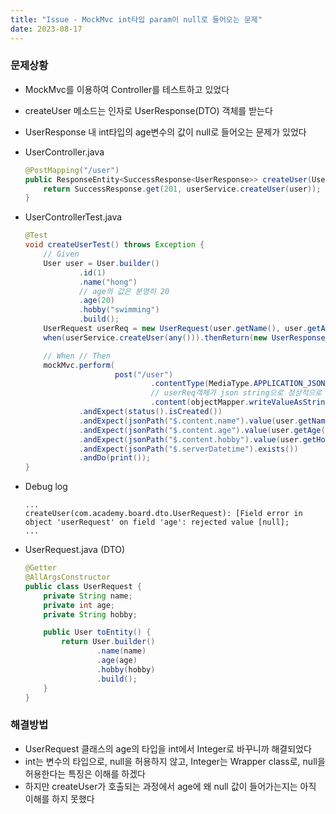 ```yaml
---
title: "Issue - MockMvc int타입 param이 null로 들어오는 문제"
date: 2023-08-17
---
```


### 문제상황
- MockMvc를 이용하여 Controller를 테스트하고 있었다
- createUser 메소드는 인자로 UserResponse(DTO) 객체를 받는다
- UserResponse 내 int타입의 age변수의 값이 null로 들어오는 문제가 있었다

- UserController.java
    ```java
    @PostMapping("/user")
    public ResponseEntity<SuccessResponse<UserResponse>> createUser(UserRequest user) {
        return SuccessResponse.get(201, userService.createUser(user));
    }
    ```

- UserControllerTest.java
    ```java
    @Test
    void createUserTest() throws Exception {
        // Given
        User user = User.builder()
                .id(1)
                .name("hong")
                // age의 값은 분명히 20
                .age(20)
                .hobby("swimming")
                .build();
        UserRequest userReq = new UserRequest(user.getName(), user.getAge(), user.getHobby());
        when(userService.createUser(any())).thenReturn(new UserResponse(user));

        // When // Then
        mockMvc.perform(
                        post("/user")
                                .contentType(MediaType.APPLICATION_JSON)
                                // userReq객체가 json string으로 정상적으로 변환된 것을 확인
                                .content(objectMapper.writeValueAsString(userReq)))
                .andExpect(status().isCreated())
                .andExpect(jsonPath("$.content.name").value(user.getName()))
                .andExpect(jsonPath("$.content.age").value(user.getAge()))
                .andExpect(jsonPath("$.content.hobby").value(user.getHobby()))
                .andExpect(jsonPath("$.serverDatetime").exists())
                .andDo(print());
    }
    ```
- Debug log
    ```
    ...
    createUser(com.academy.board.dto.UserRequest): [Field error in object 'userRequest' on field 'age': rejected value [null];
    ...
    ```

- UserRequest.java (DTO)
    ```java
    @Getter
    @AllArgsConstructor
    public class UserRequest {
        private String name;
        private int age;
        private String hobby;

        public User toEntity() {
            return User.builder()
                    .name(name)
                    .age(age)
                    .hobby(hobby)
                    .build();
        }
    }
    ```

### 해결방법
- UserRequest 클래스의 age의 타입을 int에서 Integer로 바꾸니까 해결되었다
- int는 변수의 타입으로, null을 허용하지 않고, Integer는 Wrapper class로, null을 허용한다는 특징은 이해를 하겠다
- 하지만 createUser가 호출되는 과정에서 age에 왜 null 값이 들어가는지는 아직 이해를 하지 못했다
